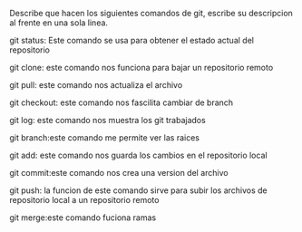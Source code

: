 Describe que hacen los siguientes comandos de git, escribe su descripcion al frente en una sola linea.

git status: Este comando se usa para obtener el estado actual del repositorio

git clone: este comando nos funciona para bajar un repositorio remoto

git pull: este comando nos actualiza el archivo

git checkout: este comando nos fascilita cambiar de branch

git log: este comando nos muestra los git trabajados

git branch:este comando me permite ver las raices 

git add: este comando nos guarda los cambios en el repositorio local

git commit:este comando nos crea una version del archivo

git push: la funcion de este comando sirve para subir los archivos de repositorio local a un repositorio remoto

git merge:este comando fuciona ramas 
